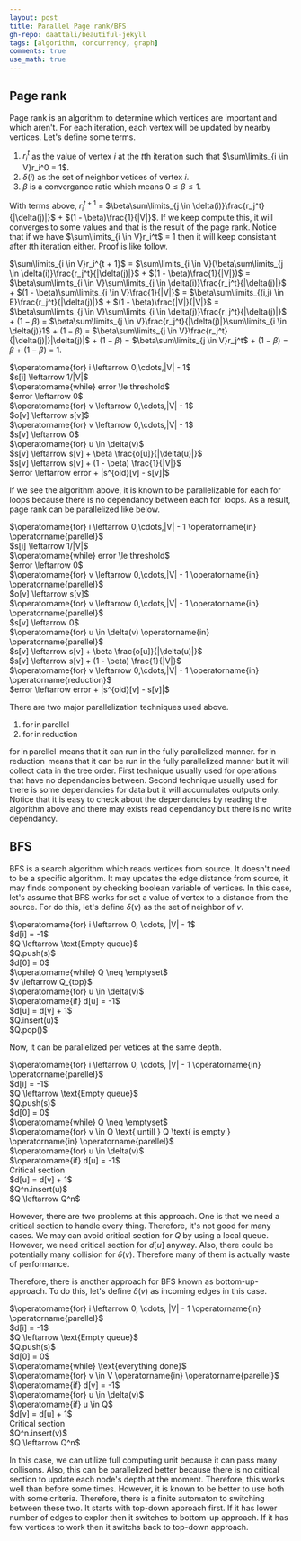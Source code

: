 ```yaml
---
layout: post
title: Parallel Page rank/BFS
gh-repo: daattali/beautiful-jekyll
tags: [algorithm, concurrency, graph]
comments: true
use_math: true
---
```


## Page rank
Page rank is an algorithm to determine which vertices are important and which aren't.
For each iteration, each vertex will be updated by nearby vertices.
Let's define some terms.
1. $r_i^t$ as the value of vertex $i$ at the $t$th iteration such that $\sum\limits_{i \in V}r_i^0 = 1$.
2. $\delta(i)$ as the set of neighbor vetices of vertex $i$.
3. $\beta$ is a convergance ratio which means $0 \le \beta \le 1$.

With terms above, $r_i^{t + 1}$ $=$ $\beta\sum\limits_{j \in \delta(i)}\frac{r_j^t}{|\delta(j)|}$ $+$ $(1 - \beta)\frac{1}{|V|}$.
If we keep compute this, it will converges to some values and that is the result of the page rank.
Notice that if we have $\sum\limits_{i \in V}r_i^t$ $=$ $1$ then it will keep consistant after $t$th iteration either.
Proof is like follow.

$\sum\limits_{i \in V}r_i^{t + 1}$
$=$ $\sum\limits_{i \in V}(\beta\sum\limits_{j \in \delta(i)}\frac{r_j^t}{|\delta(j)|}$ $+$ $(1 - \beta)\frac{1}{|V|})$
$=$ $\beta\sum\limits_{i \in V}\sum\limits_{j \in \delta(i)}\frac{r_j^t}{|\delta(j)|}$ $+$ $(1 - \beta)\sum\limits_{i \in V}\frac{1}{|V|}$
$=$ $\beta\sum\limits_{(i,j) \in E}\frac{r_j^t}{|\delta(j)|}$ $+$ $(1 - \beta)\frac{|V|}{|V|}$
$=$ $\beta\sum\limits_{j \in V}\sum\limits_{i \in \delta(j)}\frac{r_j^t}{|\delta(j)|}$ $+$ $(1 - \beta)$
$=$ $\beta\sum\limits_{j \in V}\frac{r_j^t}{|\delta(j)|}\sum\limits_{i \in \delta(j)}1$ $+$ $(1 - \beta)$
$=$ $\beta\sum\limits_{j \in V}\frac{r_j^t}{|\delta(j)|}|\delta(j)|$ $+$ $(1 - \beta)$
$=$ $\beta\sum\limits_{j \in V}r_j^t$ $+$ $(1 - \beta)$
$=$ $\beta$ $+$ $(1 - \beta)$ $=$ $1$.

<div class="alg">
    $\operatorname{for} i \leftarrow 0,\cdots,|V| - 1$<br>
    <div class="alg">
        $s[i] \leftarrow 1/|V|$<br>
    </div>
    $\operatorname{while} error \le threshold$<br>
    <div class="alg">
        $error \leftarrow 0$<br>
        $\operatorname{for} v \leftarrow 0,\cdots,|V| - 1$<br>
        <div class="alg">
            $o[v] \leftarrow s[v]$<br>
        </div>
        $\operatorname{for} v \leftarrow 0,\cdots,|V| - 1$<br>
        <div class="alg">
            $s[v] \leftarrow 0$<br>
            $\operatorname{for} u \in \delta(v)$<br>
            <div class="alg">
                $s[v] \leftarrow s[v] + \beta \frac{o[u]}{|\delta(u)|}$<br>
            </div>
            $s[v] \leftarrow s[v] + (1 - \beta) \frac{1}{|V|}$<br>
            $error \leftarrow error + |s^{old}[v] - s[v]|$<br>
        </div>
    </div>
</div>

If we see the algorithm above, it is known to be parallelizable for each $\operatorname{for}$ loops because there is no dependancy between each $\operatorname{for}$ loops.
As a result, page rank can be parallelized like below.

<div class="alg">
    $\operatorname{for} i \leftarrow 0,\cdots,|V| - 1 \operatorname{in} \operatorname{parellel}$<br>
    <div class="alg">
        $s[i] \leftarrow 1/|V|$<br>
    </div>
    $\operatorname{while} error \le threshold$<br>
    <div class="alg">
        $error \leftarrow 0$<br>
        $\operatorname{for} v \leftarrow 0,\cdots,|V| - 1 \operatorname{in} \operatorname{parellel}$<br>
        <div class="alg">
            $o[v] \leftarrow s[v]$<br>
        </div>
        $\operatorname{for} v \leftarrow 0,\cdots,|V| - 1 \operatorname{in} \operatorname{parellel}$<br>
        <div class="alg">
            $s[v] \leftarrow 0$<br>
            $\operatorname{for} u \in \delta(v) \operatorname{in} \operatorname{parellel}$<br>
            <div class="alg">
                $s[v] \leftarrow s[v] + \beta \frac{o[u]}{|\delta(u)|}$<br>
            </div>
            $s[v] \leftarrow s[v] + (1 - \beta) \frac{1}{|V|}$<br>
        </div>
        $\operatorname{for} v \leftarrow 0,\cdots,|V| - 1 \operatorname{in} \operatorname{reduction}$<br>
        <div class="alg">
            $error \leftarrow error + |s^{old}[v] - s[v]|$<br>
        </div>
    </div>
</div>

There are two major parallelization techniques used above.
1. $\operatorname{for} \operatorname{in} \operatorname{parellel}$<br>
2. $\operatorname{for} \operatorname{in} \operatorname{reduction}$<br>

$\operatorname{for} \operatorname{in} \operatorname{parellel}$ means that it can run in the fully parallelized manner.
$\operatorname{for} \operatorname{in} \operatorname{reduction}$ means that it can be run in the fully parallelized manner but it will collect data in the tree order.
First technique usually used for operations that have no dependancies between.
Second technique usually used for there is some dependancies for data but it will accumulates outputs only.
Notice that it is easy to check about the dependancies by reading the algorithm above and there may exists read dependancy but there is no write dependancy.

## BFS

BFS is a search algorithm which reads vertices from source.
It doesn't need to be a specific algorithm.
It may updates the edge distance from source, it may finds component by checking boolean variable of vertices.
In this case, let's assume that BFS works for set a value of vertex to a distance from the source.
For do this, let's define $\delta(v)$ as the set of neighbor of $v$.

<div class="alg">
    $\operatorname{for} i \leftarrow 0, \cdots, |V| - 1$<br>
    <div class="alg">
        $d[i] = -1$<br>
    </div>
    $Q \leftarrow \text{Empty queue}$<br>
    $Q.push(s)$<br>
    $d[0] = 0$<br>
    $\operatorname{while} Q \neq \emptyset$<br>
    <div class="alg">
        $v \leftarrow Q_{top}$<br>
        $\operatorname{for} u \in \delta(v)$<br>
        <div class="alg">
            $\operatorname{if} d[u] = -1$<br>
            <div class="alg">
                $d[u] = d[v] + 1$<br>
                $Q.insert(u)$
            </div>
        </div>
        $Q.pop()$
    </div>
</div>

Now, it can be parallelized per vetices at the same depth.

<div class="alg">
    $\operatorname{for} i \leftarrow 0, \cdots, |V| - 1 \operatorname{in} \operatorname{parellel}$<br>
    <div class="alg">
        $d[i] = -1$<br>
    </div>
    $Q \leftarrow \text{Empty queue}$<br>
    $Q.push(s)$<br>
    $d[0] = 0$<br>
    $\operatorname{while} Q \neq \emptyset$<br>
    <div class="alg">
        $\operatorname{for} v \in Q \text{ untill } Q \text{ is empty } \operatorname{in} \operatorname{parellel}$<br>
        <div class="alg">
            $\operatorname{for} u \in \delta(v)$<br>
            <div class="alg">
                $\operatorname{if} d[u] = -1$<br>
                <div class="alg">
                    Critical section<br>
                    <div class="alg">
                        $d[u] = d[v] + 1$<br>
                        $Q^n.insert(u)$
                    </div>
                </div>
            </div>
        </div>
        $Q \leftarrow Q^n$
    </div>
</div>

However, there are two problems at this approach.
One is that we need a critical section to handle every thing.
Therefore, it's not good for many cases.
We may can avoid critical section for $Q$ by using a local queue.
However, we need critical section for $d[u]$ anyway.
Also, there could be potentially many collision for $\delta(v)$.
Therefore many of them is actually waste of performance.

Therefore, there is another approach for BFS known as bottom-up-approach.
To do this, let's define $\delta(v)$ as incoming edges in this case.

<div class="alg">
    $\operatorname{for} i \leftarrow 0, \cdots, |V| - 1 \operatorname{in} \operatorname{parellel}$<br>
    <div class="alg">
        $d[i] = -1$<br>
    </div>
    $Q \leftarrow \text{Empty queue}$<br>
    $Q.push(s)$<br>
    $d[0] = 0$<br>
    $\operatorname{while} \text{everything done}$<br>
    <div class="alg">
        $\operatorname{for} v \in V \operatorname{in} \operatorname{parellel}$<br>
        <div class="alg">
            $\operatorname{if} d[v] = -1$<br>
            <div class="alg">
                $\operatorname{for} u \in \delta(v)$<br>
                <div class="alg">
                    $\operatorname{if} u \in Q$<br>
                    <div class="alg">
                        $d[v] = d[u] + 1$<br>
                        Critical section<br>
                        <div class="alg">
                            $Q^n.insert(v)$
                        </div>
                    </div>
                </div>
            </div>
        </div>
        $Q \leftarrow Q^n$
    </div>
</div>

In this case, we can utilize full computing unit because it can pass many collisons.
Also, this can be parallelized better because there is no critical section to update each node's depth at the moment.
Therefore, this works well than before some times.
However, it is known to be better to use both with some criteria.
Therefore, there is a finite automaton to switching between these two.
It starts with top-down approach first.
If it has lower number of edges to explor then it switches to bottom-up approach.
If it has few vertices to work then it switchs back to top-down approach.

